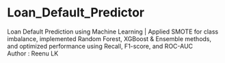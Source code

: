 # Loan_Default_Predictor
Loan Default Prediction using Machine Learning | Applied SMOTE for class imbalance, implemented Random Forest, XGBoost &amp; Ensemble methods, and optimized performance using Recall, F1-score, and ROC-AUC
<br>
Author : Reenu LK
